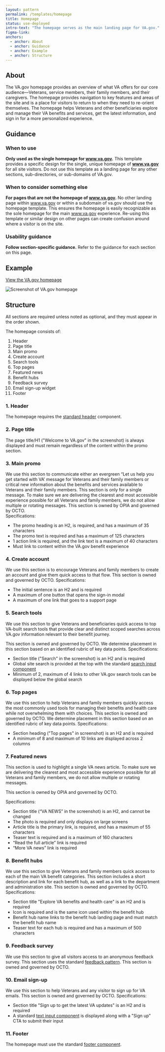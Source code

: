```yaml
---
layout: pattern
permalink: /templates/homepage
title: Homepage
status: use-deployed
intro-text: "The homepage serves as the main landing page for VA.gov."
figma-link: 
anchors:
  - anchor: About
  - anchor: Guidance
  - anchor: Example
  - anchor: Structure
---
```


## About

The VA.gov homepage provides an overview of what VA offers for our core audience—Veterans, service members, their family members, and their caregivers. The homepage provides navigation to key features and areas of the site and is a place for visitors to return to when they need to re-orient themselves. The homepage helps Veterans and other beneficiaries explore and manage their VA benefits and services, get the latest information, and sign in for a more personalized experience. 

## Guidance

### When to use

**Only used as the single homepage for www.va.gov.**
This template provides a specific design for the single, unique homepage of **www.va.gov** for all site visitors. Do not use this template as a landing page for any other sections, sub-directories, or sub-domains of VA.gov.

### When to consider something else

**For pages that are not the homepage of www.va.gov.**
No other landing page within www.va.gov or within a subdomain of va.gov should use the homepage template. This ensures the homepage is easily recognizable as the sole homepage for the main www.va.gov experience. Re-using this template or similar design on other pages can create confusion around where a visitor is on the site. 


### Usability guidance

**Follow section-specific guidance.**
Refer to the guidance for each section on this page.

## Example

<a class="vads-c-action-link--blue" href="https://www.va.gov/">View the VA.gov homepage</a>  

![Screenshot of VA.gov homepage]({{site.baseurl}}/images/templates/homepage/homepage-sections.png) 

## Structure

All sections are required unless noted as optional, and they must appear in the order shown.

The homepage consists of:

1.	Header
2.	Page title
3.	Main promo
4.	Create account 
5.	Search tools
6.	Top pages
7.	Featured news
8.	Benefit hubs
9.	Feedback survey
10.	Email sign-up widget
11.	Footer

### 1. Header

The homepage requires the [standard header]({{site.baseurl}}/components/header/) component.

### 2. Page title

The page title/H1 ("Welcome to VA.gov" in the screenshot) is always displayed and must remain regardless of the content within the promo section.

### 3. Main promo
We use this section to communicate either an evergreen “Let us help you get started with VA’ message for Veterans and their family members or critical new information about the benefits and services available to Veterans and their family members. This section is only for a single message. To make sure we are delivering the clearest and most accessible experience possible for all Veterans and family members, we do not allow multiple or rotating messages.
This section is owned by OPIA and governed by OCTO.  
Specifications:
 - The promo heading is an H2, is required, and has a maximum of 35 characters 
 - The promo text is required and has a maximum of 125 characters
 - 1 action link is required, and the link text is a maximum of 40 characters 
 - Must link to content within the VA.gov benefit experience

### 4. Create account 
We use this section is to encourage Veterans and family members to create an account and give them quick access to that flow. 
This section is owned and governed by OCTO.
Specifications:
 - The initial sentence is an H2 and is required
 - A maximum of one button that opens the sign-in modal
 - A maximum of one link that goes to a support page 

### 5. Search tools
We use this section to give Veterans and beneficiaries quick access to top VA-built search tools that provide clear and distinct scoped searches across VA.gov information relevant to their benefit journey.

This section is owned and governed by OCTO. 
We determine placement in this section based on an identified rubric of key data points. 
Specifications:
 - Section title ("Search" in the screenshot) is an H2 and is required
 - Global site search is provided at the top with the standard [search input component]({{site.baseurl}}/components/search-input)
 - Minimum of 2, maximum of 4 links to other VA.gov search tools can be displayed below the global search

### 6. Top pages
We use this section to help Veterans and family members quickly access the most commonly used tools for managing their benefits and health care while not overwhelming them with choices.
This section is owned and governed by OCTO. 
We determine placement in this section based on an identified rubric of key data points.
Specifications:
 - Section heading ("Top pages" in screenshot) is an H2 and is required
 - A minimum of 8 and maximum of 10 links are displayed across 2 columns

### 7. Featured news
This section is used to highlight a single VA news article. To make sure we are delivering the clearest and most accessible experience possible for all Veterans and family members, we do not allow multiple or rotating messages.

This section is owned by OPIA and governed by OCTO.

Specifications:
- Section title (“VA NEWS” in the screenshot) is an H2, and cannot be changed
- The photo is required and only displays on large screens
- Article title is the primary link, is required, and has a maximum of 55 characters
- Teaser text is required and is a maximum of 160 characters
- “Read the full article” link is required
- “More VA news” link is required

### 8. Benefit hubs
We use this section to give Veterans and family members quick access to each of the main VA benefit categories. This section includes a short description and link for each benefit hub, as well as a link to the department and administration site.
This section is owned and governed by OCTO.
Specifications:
 - Section title "Explore VA benefits and health care" is an H2 and is required
 - Icon is required and is the same icon used within the benefit hub
 - Benefit hub name links to the benefit hub landing page and must match the benefit hub name
 - Teaser text for each hub is required and has a maximum of 500 characters

### 9. Feedback survey
We use this section to give all visitors access to an anonymous feedback survey. This section uses the standard [feedback pattern]({{site.baseurl}}/patterns/ask-users-for/feedback). 
This section is owned and governed by OCTO.

### 10. Email sign-up 
We use this section to help Veterans and any visitor to sign up for VA emails. 
This section is owned and governed by OCTO. 
Specifications:
 - Section title "Sign up to get the latest VA updates" is an H2 and is required
 - A standard [text input component]({{site.baseurl}}/components/form/text-input) is displayed along with a "Sign up" CTA to submit their input

### 11. Footer
The homepage must use the standard [footer component]({{site.baseurl}}/components/footer/).
